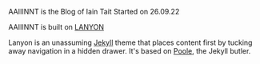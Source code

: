 AAIIINNT is the Blog of Iain Tait
Started on 26.09.22




AAIIINNT is built on [LANYON](https://github.com/poole/lanyon/) 

Lanyon is an unassuming [Jekyll](http://jekyllrb.com/) theme that places content first by tucking away navigation in a hidden drawer. It's based on [Poole](http://getpoole.com/), the Jekyll butler.